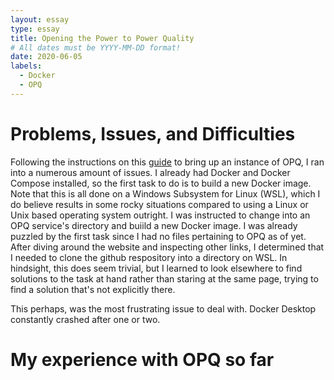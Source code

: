 ```yaml
---
layout: essay
type: essay
title: Opening the Power to Power Quality
# All dates must be YYYY-MM-DD format!
date: 2020-06-05
labels:
  - Docker
  - OPQ
---
```


# Problems, Issues, and Difficulties

Following the instructions on this <a href="https://openpowerquality.org/docs/cloud-docker.html">guide</a> to bring up an instance of OPQ, I ran into a numerous amount of issues. I already had Docker and Docker Compose installed, so the first task to do is to build a new Docker image. Note that this is all done on a Windows Subsystem for Linux (WSL), which I do believe results in some rocky situations compared to using a Linux or Unix based operating system outright. I was instructed to change into an OPQ service's directory and buiild a new Docker image. I was already puzzled by the first task since I had no files pertaining to OPQ as of yet. After diving around the website and inspecting other links, I determined that I needed to clone the github respository into a directory on WSL. In hindsight, this does seem trivial, but I learned to look elsewhere to find solutions to the task at hand rather than staring at the same page, trying to find a solution that's not explicitly there. 

This perhaps, was the most frustrating issue to deal with. Docker Desktop constantly crashed after one or two.

# My experience with OPQ so far
